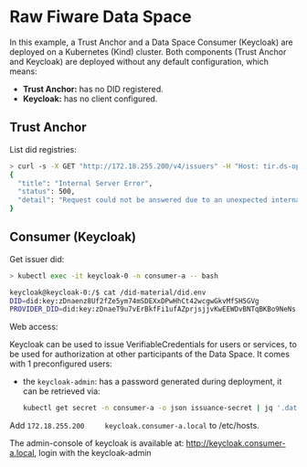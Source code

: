 # Raw Fiware Data Space

In this example, a Trust Anchor and a Data Space Consumer (Keycloak) are deployed on a Kubernetes (Kind) cluster. Both components (Trust Anchor and Keycloak) are deployed without any default configuration, which means:

- **Trust Anchor:** has no DID registered.
- **Keycloak:** has no client configured.

## Trust Anchor

List did registries:

```bash
> curl -s -X GET "http://172.18.255.200/v4/issuers" -H "Host: tir.ds-operator.local" | jq
{
  "title": "Internal Server Error",
  "status": 500,
  "detail": "Request could not be answered due to an unexpected internal error."
}
```

## Consumer (Keycloak)

Get issuer did:

```bash
> kubectl exec -it keycloak-0 -n consumer-a -- bash

keycloak@keycloak-0:/$ cat /did-material/did.env 
DID=did:key:zDnaenz8Uf2fZe5ym74mSDEXxDPwHhCt42wcgwGkvMfSH5GVg
PROVIDER_DID=did:key:zDnaeT9u7vErBkfFi1ufAZprjsjjvKwEEWDvBNTqBKBo9NeNs
```

Web access:

Keycloak can be used to issue VerifiableCredentials for users or services, to be used for authorization at other participants of the Data Space. It comes with 1 preconfigured users:

- the `keycloak-admin`: has a password generated during deployment, it can be retrieved via:
    ```bash
    kubectl get secret -n consumer-a -o json issuance-secret | jq '.data."keycloak-admin"' -r | base64 --decode
    ```

Add `172.18.255.200     keycloak.consumer-a.local` to /etc/hosts.

The admin-console of keycloak is available at: http://keycloak.consumer-a.local, login with the keycloak-admin
